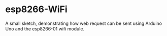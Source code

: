 # esp8266-WiFi
A small sketch, demonstrating how web request can be sent using Arduino Uno and the esp8266-01 wifi module.

